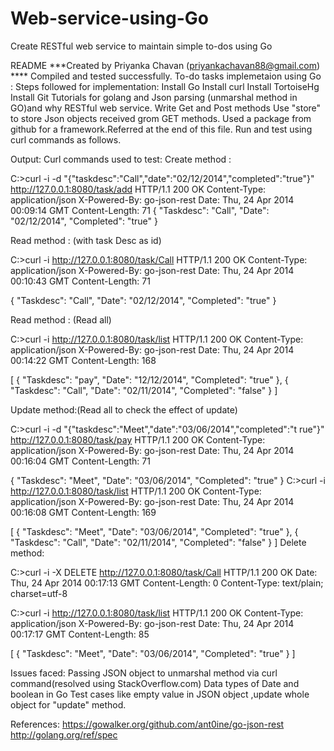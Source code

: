 Web-service-using-Go
====================

Create RESTful web service to maintain simple to-dos using Go 


README
***Created by Priyanka Chavan (priyankachavan88@gmail.com) ****
Compiled and tested successfully.
To-do tasks implemetaion using Go :
Steps followed for implementation:
Install Go
Install curl
Install TortoiseHg
Install Git
Tutorials for golang and Json parsing (unmarshal method in GO)and why RESTful web service.
Write Get and Post methods
Use "store" to store Json objects received grom GET methods.
Used a package from github for a framework.Referred at the end of this file.
Run and test using curl commands as follows.

Output:
Curl commands used to test:
Create method :

C:\>curl -i -d "{\"taskdesc\":\"Call\",\"date\":\"02/12/2014\",\"completed\":\"true\"}" http://127.0.0.1:8080/task/add
HTTP/1.1 200 OK
Content-Type: application/json
X-Powered-By: go-json-rest
Date: Thu, 24 Apr 2014 00:09:14 GMT
Content-Length: 71
{
  "Taskdesc": "Call",
  "Date": "02/12/2014",
  "Completed": "true"
}

Read method : (with task Desc as id)

C:\>curl -i http://127.0.0.1:8080/task/Call
HTTP/1.1 200 OK
Content-Type: application/json
X-Powered-By: go-json-rest
Date: Thu, 24 Apr 2014 00:10:43 GMT
Content-Length: 71

{
  "Taskdesc": "Call",
  "Date": "02/12/2014",
  "Completed": "true"
}


Read method : (Read all)

C:\>curl -i http://127.0.0.1:8080/task/list
HTTP/1.1 200 OK
Content-Type: application/json
X-Powered-By: go-json-rest
Date: Thu, 24 Apr 2014 00:14:22 GMT
Content-Length: 168

[
  {
    "Taskdesc": "pay",
    "Date": "12/12/2014",
    "Completed": "true"
  },
  {
    "Taskdesc": "Call",
    "Date": "02/11/2014",
    "Completed": "false"
  }
]

Update method:(Read all to check the effect of update)

C:\>curl -i -d "{\"taskdesc\":\"Meet\",\"date\":\"03/06/2014\",\"completed\":\"t
rue\"}" http://127.0.0.1:8080/task/pay
HTTP/1.1 200 OK
Content-Type: application/json
X-Powered-By: go-json-rest
Date: Thu, 24 Apr 2014 00:16:04 GMT
Content-Length: 71

{
  "Taskdesc": "Meet",
  "Date": "03/06/2014",
  "Completed": "true"
}
C:\>curl -i http://127.0.0.1:8080/task/list
HTTP/1.1 200 OK
Content-Type: application/json
X-Powered-By: go-json-rest
Date: Thu, 24 Apr 2014 00:16:08 GMT
Content-Length: 169

[
  {
    "Taskdesc": "Meet",
    "Date": "03/06/2014",
    "Completed": "true"
  },
  {
    "Taskdesc": "Call",
    "Date": "02/11/2014",
    "Completed": "false"
  }
]
Delete method:

C:\>curl -i -X DELETE http://127.0.0.1:8080/task/Call
HTTP/1.1 200 OK
Date: Thu, 24 Apr 2014 00:17:13 GMT
Content-Length: 0
Content-Type: text/plain; charset=utf-8


C:\>curl -i http://127.0.0.1:8080/task/list
HTTP/1.1 200 OK
Content-Type: application/json
X-Powered-By: go-json-rest
Date: Thu, 24 Apr 2014 00:17:17 GMT
Content-Length: 85

[
  {
    "Taskdesc": "Meet",
    "Date": "03/06/2014",
    "Completed": "true"
  }
]

Issues faced: 
Passing JSON object to unmarshal method via curl command(resolved using StackOverflow.com)
Data types of Date and boolean in Go
Test cases like empty value in JSON object ,update whole object for "update" method.

References:
https://gowalker.org/github.com/ant0ine/go-json-rest
http://golang.org/ref/spec

